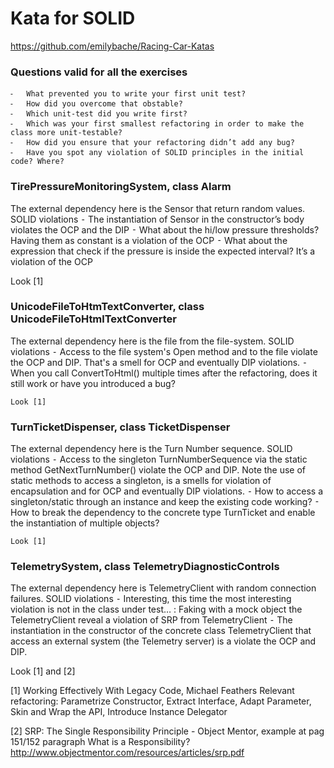 # Kata for SOLID

https://github.com/emilybache/Racing-Car-Katas


### Questions valid for all the exercises

	⁃	What prevented you to write your first unit test?
	⁃	How did you overcome that obstable?
	⁃	Which unit-test did you write first?
	⁃	Which was your first smallest refactoring in order to make the class more unit-testable?
	⁃	How did you ensure that your refactoring didn’t add any bug?
	⁃	Have you spot any violation of SOLID principles in the initial code? Where? 


### TirePressureMonitoringSystem, class Alarm

   The external dependency here is the Sensor that return random values.
   SOLID violations
	⁃	The instantiation of Sensor in the constructor’s body violates the OCP and the DIP
	⁃	What about the hi/low pressure thresholds? Having them as constant is a violation of the OCP
	⁃	What about the expression that check if the pressure is inside the expected interval? It’s a violation of the OCP

   Look [1]



### UnicodeFileToHtmTextConverter, class UnicodeFileToHtmlTextConverter

   The external dependency here is the file from the file-system.
   SOLID violations 
	⁃	Access to the file system's Open method and to the file violate the OCP and DIP. That's a smell for OCP and eventually DIP violations.
	⁃	When you call ConvertToHtml() multiple times after the refactoring, does it still work or have you introduced a bug?

	Look [1]

  

### TurnTicketDispenser, class  TicketDispenser

  The external dependency here is the Turn Number sequence.
  SOLID violations 
	⁃	Access to the singleton TurnNumberSequence via the static method GetNextTurnNumber() violate the OCP and DIP. Note the use of static methods to access a singleton, is a smells for violation of encapsulation and for OCP and eventually DIP violations.
	⁃	How to access a singleton/static through an instance and keep the existing code working?
	⁃	How to break the dependency to the concrete type TurnTicket  and enable the instantiation of multiple objects?

	Look [1]



### TelemetrySystem, class TelemetryDiagnosticControls 

   The external dependency here is TelemetryClient with random connection failures.
   SOLID violations 
	⁃	Interesting, this time the most interesting violation is not in the class under test… :
           Faking with a mock object the TelemetryClient reveal a violation of SRP from TelemetryClient
	⁃	The instantiation in the constructor of the concrete class TelemetryClient that access an external system (the Telemetry server) is a violate the OCP and DIP.

   Look [1] and [2]


[1] Working Effectively With Legacy Code, Michael Feathers
     Relevant refactoring: Parametrize Constructor, Extract Interface, Adapt Parameter, Skin and Wrap the API, Introduce Instance Delegator 

[2] SRP: The Single Responsibility Principle - Object Mentor, example at pag 151/152 paragraph What is a Responsibility?
     http://www.objectmentor.com/resources/articles/srp.pdf